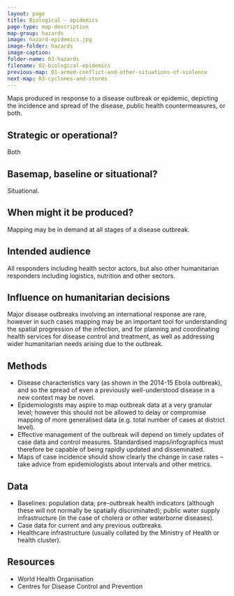 ```yaml
---
layout: page
title: Biological - epidemics
page-type: map-description
map-group: hazards
image: hazard-epidemics.jpg
image-folder: hazards
image-caption: 
folder-name: 03-hazards
filename: 02-biological-epidemics
previous-map: 01-armed-conflict-and-other-situations-of-violence
next-map: 03-cyclones-and-storms
---
```


Maps produced in response to a disease outbreak or epidemic, depicting the incidence and spread of the disease, public health countermeasures, or both.

## Strategic or operational?

Both

## Basemap, baseline or situational?

Situational.

## When might it be produced?

Mapping may be in demand at all stages of a disease outbreak.

## Intended audience

All responders including health sector actors, but also other humanitarian responders including logistics, nutrition and other sectors.

## Influence on humanitarian decisions

Major disease outbreaks involving an international response are rare, however in such cases mapping may be an important tool for understanding the spatial progression of the infection, and for planning and coordinating health services for disease control and treatment, as well as addressing wider humanitarian needs arising due to the outbreak.

## Methods

* Disease characteristics vary \(as shown in the 2014-15 Ebola outbreak\), and so the spread of even a previously well-understood disease in a new context may be novel.
* Epidemiologists may aspire to map outbreak data at a very granular level; however this should not be allowed to delay or compromise mapping of more generalised data \(e.g. total number of cases at district level\).
* Effective management of the outbreak will depend on timely updates of case data and control measures. Standardised maps/infographics must therefore be capable of being rapidly updated and disseminated.
* Maps of case incidence should show clearly the change in case rates – take advice from epidemiologists about intervals and other metrics.

## Data

* Baselines: population data; pre-outbreak health indicators \(although these will not normally be spatially discriminated\); public water supply infrastructure \(in the case of cholera or other waterborne diseases\).
* Case data for current and any previous outbreaks.
* Healthcare infrastructure \(usually collated by the Ministry of Health or health cluster\).

## Resources

* World Health Organisation
* Centres for Disease Control and Prevention

